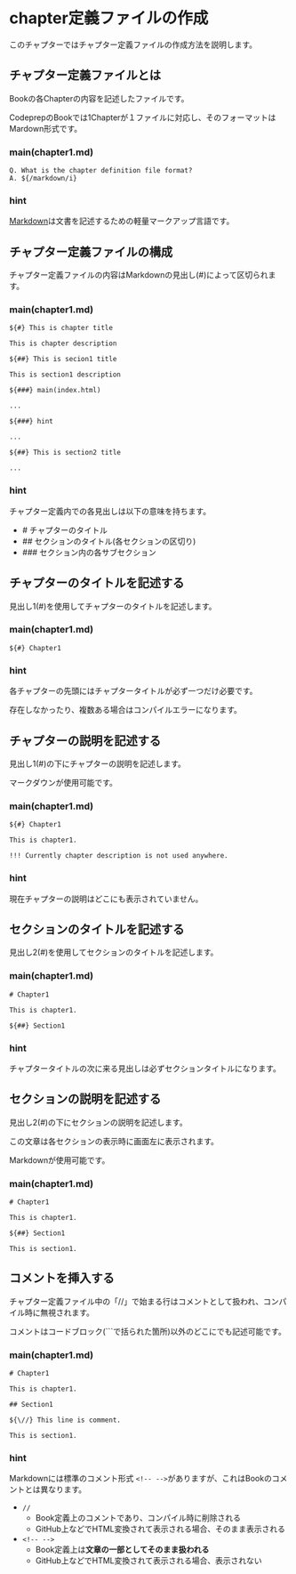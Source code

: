 # chapter定義ファイルの作成
このチャプターではチャプター定義ファイルの作成方法を説明します。

## チャプター定義ファイルとは
Bookの各Chapterの内容を記述したファイルです。

CodeprepのBookでは1Chapterが１ファイルに対応し、そのフォーマットはMardown形式です。

### main(chapter1.md)

```
Q. What is the chapter definition file format?
A. ${/markdown/i}
```

### hint
[Markdown](https://ja.wikipedia.org/wiki/Markdown)は文書を記述するための軽量マークアップ言語です。

## チャプター定義ファイルの構成
チャプター定義ファイルの内容はMarkdownの見出し(#)によって区切られます。

### main(chapter1.md)

```
${#} This is chapter title

This is chapter description

${##} This is secion1 title

This is section1 description

${###} main(index.html)

...

${###} hint

...

${##} This is section2 title

...

```

### hint
チャプター定義内での各見出しは以下の意味を持ちます。

- \# チャプターのタイトル
- \## セクションのタイトル(各セクションの区切り)
- \### セクション内の各サブセクション

## チャプターのタイトルを記述する
見出し1(#)を使用してチャプターのタイトルを記述します。

### main(chapter1.md)

```
${#} Chapter1
```

### hint
各チャプターの先頭にはチャプタータイトルが必ず一つだけ必要です。

存在しなかったり、複数ある場合はコンパイルエラーになります。

## チャプターの説明を記述する
見出し1(#)の下にチャプターの説明を記述します。

マークダウンが使用可能です。

### main(chapter1.md)

```
${#} Chapter1

This is chapter1.

!!! Currently chapter description is not used anywhere.

```

### hint
現在チャプターの説明はどこにも表示されていません。

## セクションのタイトルを記述する
見出し2(#)を使用してセクションのタイトルを記述します。

### main(chapter1.md)

```
# Chapter1

This is chapter1.

${##} Section1

```

### hint
チャプタータイトルの次に来る見出しは必ずセクションタイトルになります。

## セクションの説明を記述する
見出し2(#)の下にセクションの説明を記述します。

この文章は各セクションの表示時に画面左に表示されます。

Markdownが使用可能です。

### main(chapter1.md)

```
# Chapter1

This is chapter1.

${##} Section1

This is section1.
```

## コメントを挿入する
チャプター定義ファイル中の「//」で始まる行はコメントとして扱われ、コンパイル時に無視されます。

コメントはコードブロック(\`\`\`で括られた箇所)以外のどこにでも記述可能です。

### main(chapter1.md)

```
# Chapter1

This is chapter1.

## Section1

${\//} This line is comment.

This is section1.
```

### hint
Markdownには標準のコメント形式 `<!-- -->`がありますが、これはBookのコメントとは異なります。

- `//`
  - Book定義上のコメントであり、コンパイル時に削除される
  - GitHub上などでHTML変換されて表示される場合、そのまま表示される
- `<!-- -->`
  - Book定義上は**文章の一部としてそのまま扱われる**
  - GitHub上などでHTML変換されて表示される場合、表示されない
